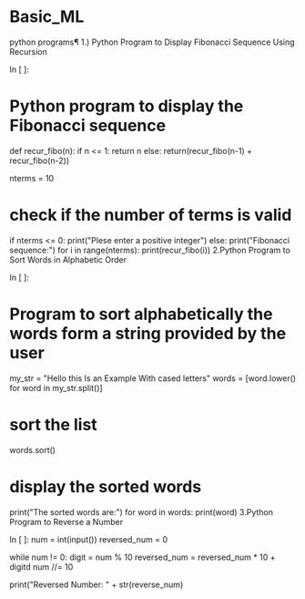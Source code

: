 # Basic_ML
python programs¶
1.) Python Program to Display Fibonacci Sequence Using Recursion

In [ ]:
# Python program to display the Fibonacci sequence

def recur_fibo(n):
   if n <= 1:
       return n
   else:
       return(recur_fibo(n-1) + recur_fibo(n-2))

nterms = 10

# check if the number of terms is valid
if nterms <= 0:
   print("Plese enter a positive integer")
else:
   print("Fibonacci sequence:")
   for i in range(nterms):
       print(recur_fibo(i))
2.Python Program to Sort Words in Alphabetic Order

In [ ]:
# Program to sort alphabetically the words form a string provided by the user

my_str = "Hello this Is an Example With cased letters"
words = [word.lower() for word in my_str.split()]

# sort the list
words.sort()

# display the sorted words

print("The sorted words are:")
for word in words:
   print(word)
3.Python Program to Reverse a Number

In [ ]:
num = int(input())
reversed_num = 0

while num != 0:
    digit = num % 10
    reversed_num = reversed_num * 10 + digitd
    num //= 10

print("Reversed Number: " + str(reverse_num)
